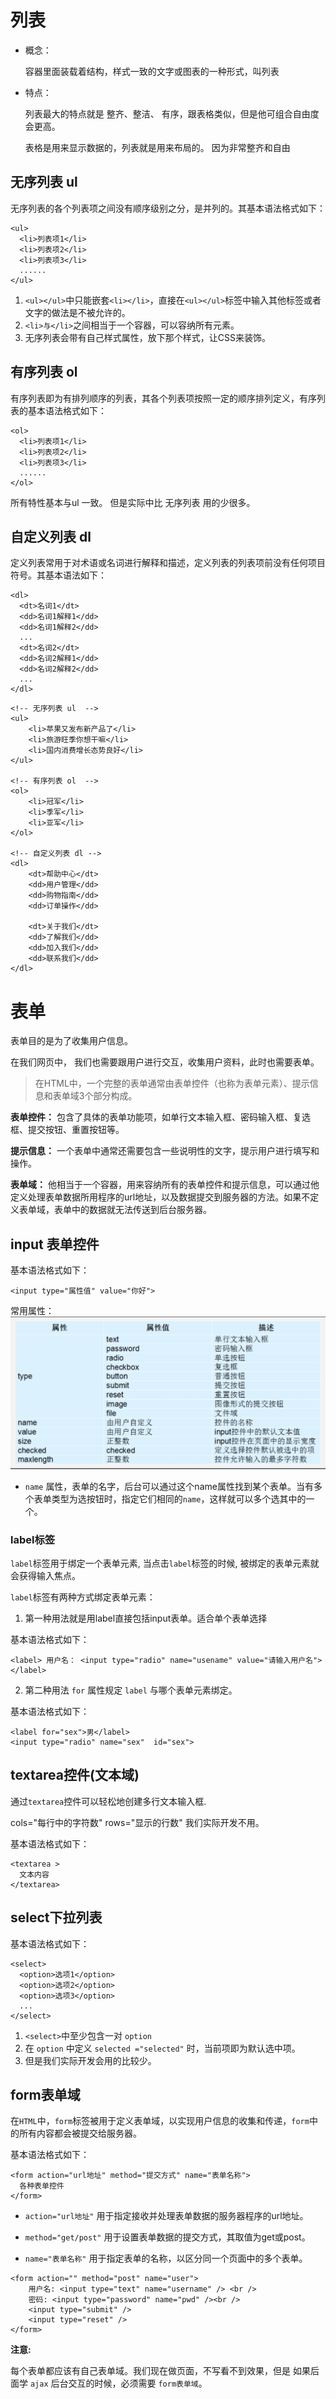 # 列表

- 概念：

  容器里面装载着结构，样式一致的文字或图表的一种形式，叫列表

- 特点：

  列表最大的特点就是  整齐、整洁、 有序，跟表格类似，但是他可组合自由度会更高。
  
  表格是用来显示数据的，列表就是用来布局的。 因为非常整齐和自由
  
## 无序列表 ul

无序列表的各个列表项之间没有顺序级别之分，是并列的。其基本语法格式如下：

```
<ul>
  <li>列表项1</li>
  <li>列表项2</li>
  <li>列表项3</li>
  ......
</ul>
```

 1. `<ul></ul>`中只能嵌套`<li></li>`，直接在`<ul></ul>`标签中输入其他标签或者文字的做法是不被允许的。
 2. `<li>与</li>`之间相当于一个容器，可以容纳所有元素。
 3. 无序列表会带有自己样式属性，放下那个样式，让CSS来装饰。

## 有序列表 ol
 
有序列表即为有排列顺序的列表，其各个列表项按照一定的顺序排列定义，有序列表的基本语法格式如下：

```
<ol>
  <li>列表项1</li>
  <li>列表项2</li>
  <li>列表项3</li>
  ......
</ol>
``` 

所有特性基本与ul 一致。  但是实际中比 无序列表 用的少很多。

## 自定义列表 dl

定义列表常用于对术语或名词进行解释和描述，定义列表的列表项前没有任何项目符号。其基本语法如下：

```
<dl>
  <dt>名词1</dt>
  <dd>名词1解释1</dd>
  <dd>名词1解释2</dd>
  ...
  <dt>名词2</dt>
  <dd>名词2解释1</dd>
  <dd>名词2解释2</dd>
  ...
</dl>
```


```
<!-- 无序列表 ul  -->
<ul>
	<li>苹果又发布新产品了</li>
	<li>旅游旺季你想干嘛</li>
	<li>国内消费增长态势良好</li>
</ul>

<!-- 有序列表 ol  -->
<ol>
	<li>冠军</li>
	<li>季军</li>
	<li>亚军</li>
</ol>

<!-- 自定义列表 dl -->
<dl>
	<dt>帮助中心</dt>
	<dd>用户管理</dd>
	<dd>购物指南</dd>
	<dd>订单操作</dd>

	<dt>关于我们</dt>
	<dd>了解我们</dd>
	<dd>加入我们</dd>
	<dd>联系我们</dd>
</dl>
```


# 表单

表单目的是为了收集用户信息。

在我们网页中， 我们也需要跟用户进行交互，收集用户资料，此时也需要表单。

> 在HTML中，一个完整的表单通常由表单控件（也称为表单元素）、提示信息和表单域3个部分构成。

**表单控件：** 包含了具体的表单功能项，如单行文本输入框、密码输入框、复选框、提交按钮、重置按钮等。

**提示信息：** 一个表单中通常还需要包含一些说明性的文字，提示用户进行填写和操作。

**表单域：**  他相当于一个容器，用来容纳所有的表单控件和提示信息，可以通过他定义处理表单数据所用程序的url地址，以及数据提交到服务器的方法。如果不定义表单域，表单中的数据就无法传送到后台服务器。

## input 表单控件

基本语法格式如下：

```
<input type="属性值" value="你好">
```

常用属性：
![](assets/16564230203502.jpg)

* `name` 属性，表单的名字，后台可以通过这个name属性找到某个表单。当有多个表单类型为选按钮时，指定它们相同的`name`，这样就可以多个选其中的一个。

### label标签

`label`标签用于绑定一个表单元素, 当点击`label`标签的时候, 被绑定的表单元素就会获得输入焦点。

`label`标签有两种方式绑定表单元素：

1. 第一种用法就是用label直接包括input表单。适合单个表单选择

基本语法格式如下：

```
<label> 用户名： <input type="radio" name="usename" value="请输入用户名">   </label>
```

2. 第二种用法 `for` 属性规定 `label` 与哪个表单元素绑定。

基本语法格式如下：

```
<label for="sex">男</label>
<input type="radio" name="sex"  id="sex">
```

## textarea控件(文本域)

通过`textarea`控件可以轻松地创建多行文本输入框.

cols="每行中的字符数" rows="显示的行数"  我们实际开发不用。

基本语法格式如下：

```
<textarea >
  文本内容
</textarea>
```

## select下拉列表

基本语法格式如下：

```
<select>
  <option>选项1</option>
  <option>选项2</option>
  <option>选项3</option>
  ...
</select>
```

1. `<select>`中至少包含一对 `option` 
2. 在 `option` 中定义 `selected ="selected"` 时，当前项即为默认选中项。
3. 但是我们实际开发会用的比较少。

## form表单域

在`HTML`中，`form`标签被用于定义表单域，以实现用户信息的收集和传递，`form`中的所有内容都会被提交给服务器。

基本语法格式如下：

```
<form action="url地址" method="提交方式" name="表单名称">
  各种表单控件
</form>
```

* `action="url地址"` 用于指定接收并处理表单数据的服务器程序的url地址。

*  `method="get/post"` 用于设置表单数据的提交方式，其取值为get或post。

*  `name="表单名称"` 用于指定表单的名称，以区分同一个页面中的多个表单。

```
<form action="" method="post" name="user">
	用户名: <input type="text" name="username" /> <br />
	密码: <input type="password" name="pwd" /><br />
	<input type="submit" />
	<input type="reset" />
</form>
```

**注意:**  

每个表单都应该有自己表单域。我们现在做页面，不写看不到效果，但是 如果后面学 `ajax` 后台交互的时候，必须需要 `form表单域`。



